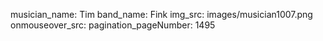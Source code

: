musician_name: Tim
band_name: Fink
img_src: images/musician1007.png
onmouseover_src: 
pagination_pageNumber: 1495